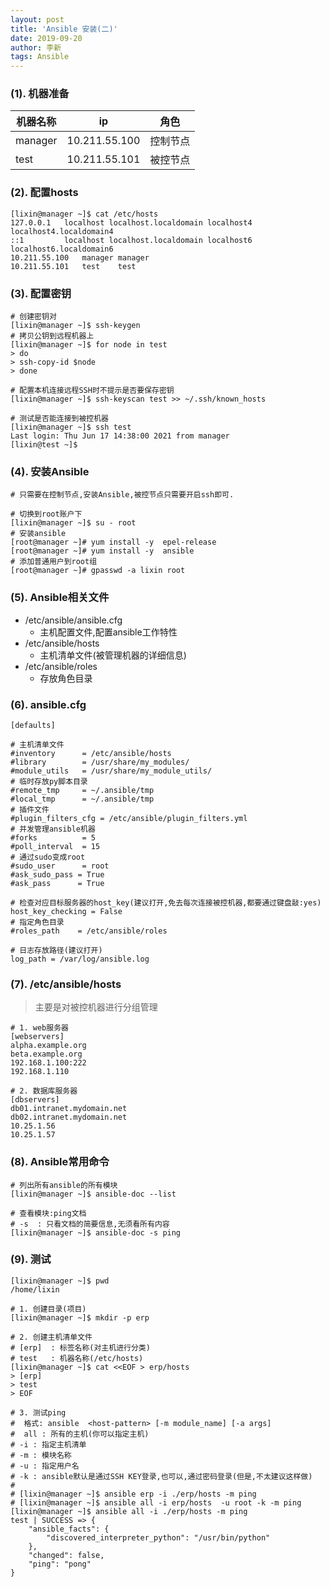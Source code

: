 ```yaml
---
layout: post
title: 'Ansible 安装(二)'
date: 2019-09-20
author: 李新
tags: Ansible
---
```


### (1). 机器准备

|  机器名称   |  ip           |  角色            |
|  ----      | ----          | ----            |
| manager    | 10.211.55.100 | 控制节点         |
| test       | 10.211.55.101 | 被控节点         |

### (2). 配置hosts
```
[lixin@manager ~]$ cat /etc/hosts
127.0.0.1   localhost localhost.localdomain localhost4 localhost4.localdomain4
::1         localhost localhost.localdomain localhost6 localhost6.localdomain6
10.211.55.100   manager manager
10.211.55.101   test    test
```
### (3). 配置密钥
```
# 创建密钥对
[lixin@manager ~]$ ssh-keygen
# 拷贝公钥到远程机器上
[lixin@manager ~]$ for node in test
> do
> ssh-copy-id $node
> done

# 配置本机连接远程SSH时不提示是否要保存密钥
[lixin@manager ~]$ ssh-keyscan test >> ~/.ssh/known_hosts

# 测试是否能连接到被控机器
[lixin@manager ~]$ ssh test
Last login: Thu Jun 17 14:38:00 2021 from manager
[lixin@test ~]$
```
### (4). 安装Ansible
```
# 只需要在控制节点,安装Ansible,被控节点只需要开启ssh即可.  

# 切换到root账户下
[lixin@manager ~]$ su - root
# 安装ansible
[root@manager ~]# yum install -y  epel-release
[root@manager ~]# yum install -y  ansible
# 添加普通用户到root组
[root@manager ~]# gpasswd -a lixin root
```
### (5). Ansible相关文件
+ /etc/ansible/ansible.cfg
  - 主机配置文件,配置ansible工作特性
+ /etc/ansible/hosts
  - 主机清单文件(被管理机器的详细信息)
+ /etc/ansible/roles
  - 存放角色目录

### (6). ansible.cfg
```
[defaults]

# 主机清单文件
#inventory      = /etc/ansible/hosts
#library        = /usr/share/my_modules/
#module_utils   = /usr/share/my_module_utils/
# 临时存放py脚本目录
#remote_tmp     = ~/.ansible/tmp
#local_tmp      = ~/.ansible/tmp
# 插件文件
#plugin_filters_cfg = /etc/ansible/plugin_filters.yml
# 并发管理ansible机器
#forks          = 5
#poll_interval  = 15
# 通过sudo变成root
#sudo_user      = root
#ask_sudo_pass = True
#ask_pass      = True

# 检查对应目标服务器的host_key(建议打开,免去每次连接被控机器,都要通过键盘敲:yes)
host_key_checking = False
# 指定角色目录
#roles_path    = /etc/ansible/roles

# 日志存放路径(建议打开)
log_path = /var/log/ansible.log
```

### (7). /etc/ansible/hosts
>  主要是对被控机器进行分组管理

```
# 1. web服务器
[webservers]
alpha.example.org
beta.example.org
192.168.1.100:222
192.168.1.110

# 2. 数据库服务器
[dbservers]
db01.intranet.mydomain.net
db02.intranet.mydomain.net
10.25.1.56
10.25.1.57
```

### (8). Ansible常用命令
```
# 列出所有ansible的所有模块
[lixin@manager ~]$ ansible-doc --list

# 查看模块:ping文档
# -s  : 只看文档的简要信息,无须看所有内容
[lixin@manager ~]$ ansible-doc -s ping
```
### (9). 测试
```
[lixin@manager ~]$ pwd
/home/lixin

# 1. 创建目录(项目)
[lixin@manager ~]$ mkdir -p erp

# 2. 创建主机清单文件
# [erp]  : 标签名称(对主机进行分类)
# test   : 机器名称(/etc/hosts)
[lixin@manager ~]$ cat <<EOF > erp/hosts
> [erp]
> test
> EOF

# 3. 测试ping 
#  格式: ansible  <host-pattern> [-m module_name] [-a args]
#  all : 所有的主机(你可以指定主机)
# -i : 指定主机清单
# -m : 模块名称 
# -u : 指定用户名
# -k : ansible默认是通过SSH KEY登录,也可以,通过密码登录(但是,不太建议这样做)  
# 
# [lixin@manager ~]$ ansible erp -i ./erp/hosts -m ping
# [lixin@manager ~]$ ansible all -i erp/hosts  -u root -k -m ping
[lixin@manager ~]$ ansible all -i ./erp/hosts -m ping
test | SUCCESS => {
    "ansible_facts": {
        "discovered_interpreter_python": "/usr/bin/python"
    },
    "changed": false,
    "ping": "pong"
}
```